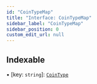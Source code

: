 ```yaml
---
id: "CoinTypeMap"
title: "Interface: CoinTypeMap"
sidebar_label: "CoinTypeMap"
sidebar_position: 0
custom_edit_url: null
---
```


## Indexable

▪ [key: `string`]: [`CoinType`](CoinType.md)
